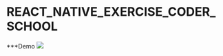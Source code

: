 # REACT_NATIVE_EXERCISE_CODER_SCHOOL
***Demo
![](https://im4.ezgif.com/tmp/ezgif-4-9dc92cf46048.gif)